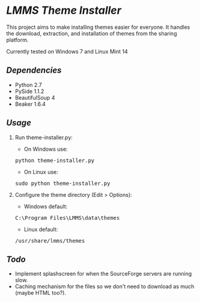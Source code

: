 *LMMS Theme Installer*
======================
This project aims to make installing themes easier for everyone. It handles the download, extraction, and installation of themes from the sharing platform.

Currently tested on Windows 7 and Linux Mint 14


*Dependencies*
--------------
* Python 2.7
* PySide 1.1.2
* BeautifulSoup 4
* Beaker 1.6.4


*Usage*
-------
1. Run theme-installer.py:
	* On Windows use:
	<pre>python theme-installer.py</pre>
	* On Linux use:
	<pre>sudo python theme-installer.py</pre>

2. Configure the theme directory (Edit > Options):
	* Windows default:
	<pre>C:\Program Files\LMMS\data\themes</pre>
	* Linux default:
	<pre>/usr/share/lmms/themes</pre>


*Todo*
------
* Implement splashscreen for when the SourceForge servers are running slow.
* Caching mechanism for the files so we don't need to download as much (maybe HTML too?).